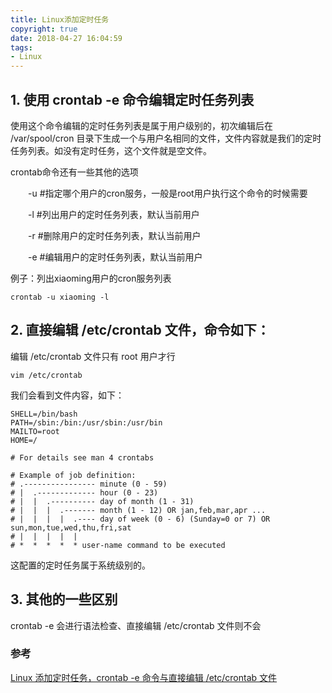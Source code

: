 ```yaml
---
title: Linux添加定时任务
copyright: true
date: 2018-04-27 16:04:59
tags:
- Linux
---
```


## 1. 使用 crontab -e 命令编辑定时任务列表

使用这个命令编辑的定时任务列表是属于用户级别的，初次编辑后在 /var/spool/cron 目录下生成一个与用户名相同的文件，文件内容就是我们的定时任务列表。如没有定时任务，这个文件就是空文件。

crontab命令还有一些其他的选项

　　-u #指定哪个用户的cron服务，一般是root用户执行这个命令的时候需要

　　-l #列出用户的定时任务列表，默认当前用户

　　-r #删除用户的定时任务列表，默认当前用户 

　　-e #编辑用户的定时任务列表，默认当前用户

例子：列出xiaoming用户的cron服务列表

```
crontab -u xiaoming -l
```

 

## 2. 直接编辑 /etc/crontab 文件，命令如下：

编辑 /etc/crontab 文件只有 root 用户才行

```
vim /etc/crontab
```

我们会看到文件内容，如下：

```
SHELL=/bin/bash
PATH=/sbin:/bin:/usr/sbin:/usr/bin
MAILTO=root
HOME=/

# For details see man 4 crontabs

# Example of job definition:
# .---------------- minute (0 - 59)
# |  .------------- hour (0 - 23)
# |  |  .---------- day of month (1 - 31)
# |  |  |  .------- month (1 - 12) OR jan,feb,mar,apr ...
# |  |  |  |  .---- day of week (0 - 6) (Sunday=0 or 7) OR sun,mon,tue,wed,thu,fri,sat
# |  |  |  |  |
# *  *  *  *  * user-name command to be executed
```

这配置的定时任务属于系统级别的。

 

## 3. 其他的一些区别

crontab -e 会进行语法检查、直接编辑 /etc/crontab 文件则不会

### 参考

 [Linux 添加定时任务，crontab -e 命令与直接编辑 /etc/crontab 文件](http://www.cnblogs.com/libra0920/p/6520701.html)
